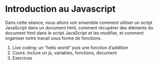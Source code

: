 # Introduction au Javascript

Dans cette séance, nous allons voir ensemble comment utiliser un script JavaScript dans un document html, comment récupérer des éléments du document html dans le script JavaScript et les modifier, et comment organiser notre travail sous forme de fonctions.

1. Live coding: un “hello world” puis une fonction d’addition
2. 	Cours: inclure un js, variables, fonctions, document 
3. 	Exercices
